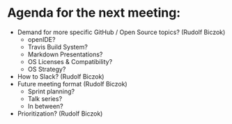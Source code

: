 # Agenda for the next meeting:

* Demand for more specific GitHub / Open Source topics? (Rudolf Biczok)
  * openIDE?
  * Travis Build System?
  * Markdown Presentations?
  * OS Licenses & Compatibility?
  * OS Strategy?
* How to Slack? (Rudolf Biczok)
* Future meeting format (Rudolf Biczok)
  * Sprint planning? 
  * Talk series? 
  * In between?
* Prioritization? (Rudolf Biczok)
